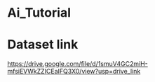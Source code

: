 # Ai_Tutorial

# Dataset link
https://drive.google.com/file/d/1smuV4GC2miH-mfsiEVWkZZICEaIFQ3X0/view?usp=drive_link
